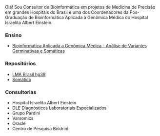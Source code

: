 Olá! Sou Consultor de Bioinformática em projetos de Medicina de Precisão em grandes Hospitais do Brasil e uma dos Coordenadores da Pós-Graduação de Bioinformática Aplicada à Genômica Médica do Hospital Israelita Albert Einstein.


### Ensino
- [Bioinformática Aplicada a Genômica Médica - Análise de Variantes Germinativas e Somáticas](https://ensino.einstein.br/pos_bioinformatica_aplicada_genomica_med_av_p5405/p?sku=8989&cidade=sp)

### Repositórios
-   [LMA Brasil hg38](https://github.com/renatopuga/lmabrasil-hg38)
-   [Somático](https://github.com/renatopuga/somatico)

### Consultorias
- Hospital Israelita Albert Einstein
- DLE Diagnósticos Laboratoriais Especializados
- Grupo Pardini
- Varsomics
- Oracle
- Centro de Pesquisa Boldrini
